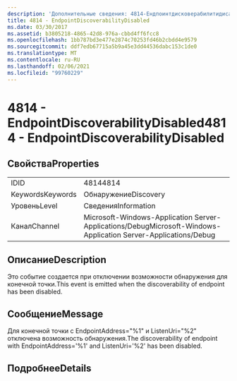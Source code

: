 ```yaml
---
description: 'Дополнительные сведения: 4814-Ендпоинтдисковерабилитидисаблед'
title: 4814 - EndpointDiscoverabilityDisabled
ms.date: 03/30/2017
ms.assetid: b3805218-4865-42d8-976a-cbbd4ff6fcc8
ms.openlocfilehash: 1bb787bd3e477e2874c70253fd46b2cbdd4e9579
ms.sourcegitcommit: ddf7edb67715a5b9a45e3dd44536dabc153c1de0
ms.translationtype: MT
ms.contentlocale: ru-RU
ms.lasthandoff: 02/06/2021
ms.locfileid: "99760229"
---
```

# <a name="4814---endpointdiscoverabilitydisabled"></a><span data-ttu-id="febfd-103">4814 - EndpointDiscoverabilityDisabled</span><span class="sxs-lookup"><span data-stu-id="febfd-103">4814 - EndpointDiscoverabilityDisabled</span></span>

## <a name="properties"></a><span data-ttu-id="febfd-104">Свойства</span><span class="sxs-lookup"><span data-stu-id="febfd-104">Properties</span></span>  
  
|||  
|-|-|  
|<span data-ttu-id="febfd-105">ID</span><span class="sxs-lookup"><span data-stu-id="febfd-105">ID</span></span>|<span data-ttu-id="febfd-106">4814</span><span class="sxs-lookup"><span data-stu-id="febfd-106">4814</span></span>|  
|<span data-ttu-id="febfd-107">Keywords</span><span class="sxs-lookup"><span data-stu-id="febfd-107">Keywords</span></span>|<span data-ttu-id="febfd-108">Обнаружение</span><span class="sxs-lookup"><span data-stu-id="febfd-108">Discovery</span></span>|  
|<span data-ttu-id="febfd-109">Уровень</span><span class="sxs-lookup"><span data-stu-id="febfd-109">Level</span></span>|<span data-ttu-id="febfd-110">Сведения</span><span class="sxs-lookup"><span data-stu-id="febfd-110">Information</span></span>|  
|<span data-ttu-id="febfd-111">Канал</span><span class="sxs-lookup"><span data-stu-id="febfd-111">Channel</span></span>|<span data-ttu-id="febfd-112">Microsoft-Windows-Application Server-Applications/Debug</span><span class="sxs-lookup"><span data-stu-id="febfd-112">Microsoft-Windows-Application Server-Applications/Debug</span></span>|  
  
## <a name="description"></a><span data-ttu-id="febfd-113">Описание</span><span class="sxs-lookup"><span data-stu-id="febfd-113">Description</span></span>  

 <span data-ttu-id="febfd-114">Это событие создается при отключении возможности обнаружения для конечной точки.</span><span class="sxs-lookup"><span data-stu-id="febfd-114">This event is emitted when the discoverability of endpoint has been disabled.</span></span>  
  
## <a name="message"></a><span data-ttu-id="febfd-115">Сообщение</span><span class="sxs-lookup"><span data-stu-id="febfd-115">Message</span></span>  

 <span data-ttu-id="febfd-116">Для конечной точки с EndpointAddress="%1" и ListenUri="%2" отключена возможность обнаружения.</span><span class="sxs-lookup"><span data-stu-id="febfd-116">The discoverability of endpoint with EndpointAddress='%1' and ListenUri='%2' has been disabled.</span></span>  
  
## <a name="details"></a><span data-ttu-id="febfd-117">Подробнее</span><span class="sxs-lookup"><span data-stu-id="febfd-117">Details</span></span>
